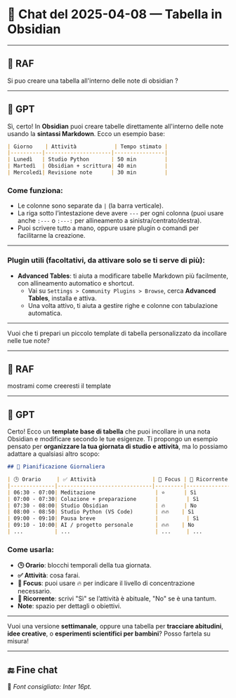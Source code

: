# 📅 Chat del 2025-04-08 — Tabella in Obsidian

---

## 👤 **RAF**

Si puo creare una tabella all'interno delle note di obsidian ?

---

## 🤖 **GPT**

Sì, certo! In **Obsidian** puoi creare tabelle direttamente all'interno delle note usando la **sintassi Markdown**. Ecco un esempio base:

```markdown
| Giorno    | Attività            | Tempo stimato |
|----------|---------------------|----------------|
| Lunedì   | Studio Python       | 50 min         |
| Martedì  | Obsidian + scrittura| 40 min         |
| Mercoledì| Revisione note      | 30 min         |
```

### Come funziona:
- Le colonne sono separate da `|` (la barra verticale).
- La riga sotto l’intestazione deve avere `---` per ogni colonna (puoi usare anche `:---` o `:---:` per allineamento a sinistra/centrato/destra).
- Puoi scrivere tutto a mano, oppure usare plugin o comandi per facilitarne la creazione.

---

### Plugin utili (facoltativi, da attivare solo se ti serve di più):
- **Advanced Tables**: ti aiuta a modificare tabelle Markdown più facilmente, con allineamento automatico e shortcut.
  - Vai su `Settings > Community Plugins > Browse`, cerca **Advanced Tables**, installa e attiva.
  - Una volta attivo, ti aiuta a gestire righe e colonne con tabulazione automatica.

---

Vuoi che ti prepari un piccolo template di tabella personalizzato da incollare nelle tue note?

---

## 👤 **RAF**

mostrami come creeresti il template

---

## 🤖 **GPT**

Certo! Ecco un **template base di tabella** che puoi incollare in una nota Obsidian e modificare secondo le tue esigenze. Ti propongo un esempio pensato per **organizzare la tua giornata di studio e attività**, ma lo possiamo adattare a qualsiasi altro scopo:

```markdown
## 📅 Pianificazione Giornaliera

| 🕒 Orario     | ✅ Attività                  | 🧠 Focus | 🔁 Ricorrente | Note                         |
|--------------|------------------------------|---------|---------------|------------------------------|
| 06:30 - 07:00| Meditazione                   | ⭐      | Sì            | Inizia con calma             |
| 07:00 - 07:30| Colazione + preparazione      |         | Sì            |                              |
| 07:30 - 08:00| Studio Obsidian               | 🔥      | No            | Lezione 1, revisione comandi|
| 08:00 - 08:50| Studio Python (VS Code)       | 🔥🔥    | Sì            | esercizi base                |
| 09:00 - 09:10| Pausa breve                   |         | Sì            |                              |
| 09:10 - 10:00| AI / progetto personale       | 🔥🔥    | No            |                              |
| ...          | ...                           | ...     | ...           | ...                          |

```

### Come usarla:
- **🕒 Orario**: blocchi temporali della tua giornata.
- **✅ Attività**: cosa farai.
- **🧠 Focus**: puoi usare 🔥 per indicare il livello di concentrazione necessario.
- **🔁 Ricorrente**: scrivi "Sì" se l’attività è abituale, "No" se è una tantum.
- **Note**: spazio per dettagli o obiettivi.

---

Vuoi una versione **settimanale**, oppure una tabella per **tracciare abitudini**, **idee creative**, o **esperimenti scientifici per bambini**? Posso fartela su misura!

---

## 🔚 Fine chat

📌 *Font consigliato: Inter 16pt.*
